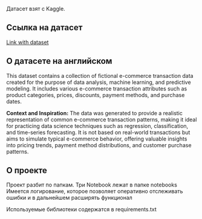Датасет взят с Kaggle.

## Ссылка на датасет

[Link with dataset](https://www.kaggle.com/datasets/steve1215rogg/e-commerce-dataset/data)


## О датасете на английском
This dataset contains a collection of fictional e-commerce transaction data created for the purpose of data analysis, machine learning, and predictive modeling. It includes various e-commerce transaction attributes such as product categories, prices, discounts, payment methods, and purchase dates.

**Context and Inspiration:**
The data was generated to provide a realistic representation of common e-commerce transaction patterns, making it ideal for practicing data science techniques such as regression, classification, and time-series forecasting. It is not based on real-world transactions but aims to simulate typical e-commerce behavior, offering valuable insights into pricing trends, payment method distributions, and customer purchase patterns.


## О проекте
Проект разбит по папкам.
Три Notebook лежат в папке notebooks
Имеется логирование, которое позволяет оперативно отслеживать ошибки и в дальнейшем расширять функционал

Используемые библиотеки содержатся в requirements.txt
